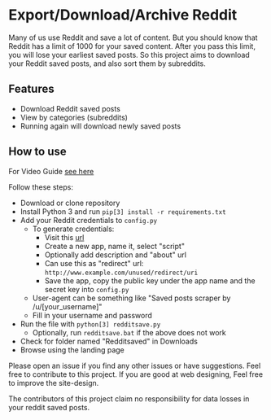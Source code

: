 # Export/Download/Archive Reddit
Many of us use Reddit and save a lot of content. But you should know that Reddit has a limit of 1000 for your saved content. After you pass this limit, you will lose your earliest saved posts.
So this project aims to download your Reddit saved posts, and also sort them by subreddits.

## Features
 * Download Reddit saved posts
 * View by categories (subreddits)
 * Running again will download newly saved posts

## How to use
For Video Guide [see here](https://www.reddit.com/user/freeezer98/comments/ccn8dd/how_to_download_reddit_saved_posts_using_this/)

Follow these steps:

 * Download or clone repository
 * Install Python 3 and run `pip[3] install -r requirements.txt`
 * Add your Reddit credentials to `config.py`
   * To generate credentials:
     * Visit this [url](https://www.reddit.com/prefs/apps/)
     * Create a new app, name it, select "script"
     * Optionally add description and "about" url
     * Can use this as "redirect" url: `http://www.example.com/unused/redirect/uri`
     * Save the app, copy the public key under the app name and the secret key into `config.py`
   * User-agent can be something like "Saved posts scraper by /u/[your_username]"
   * Fill in your username and password
 * Run the file with `python[3] redditsave.py`
   * Optionally, run `redditsave.bat` if the above does not work
 * Check for folder named "Redditsaved" in Downloads
 * Browse using the landing page


Please open an issue if you find any other issues or have suggestions. 
Feel free to contribute to this project. If you are good at web designing, Feel free to improve the site-design. 

The contributors of this project claim no responsibility for data losses in your reddit saved posts.
